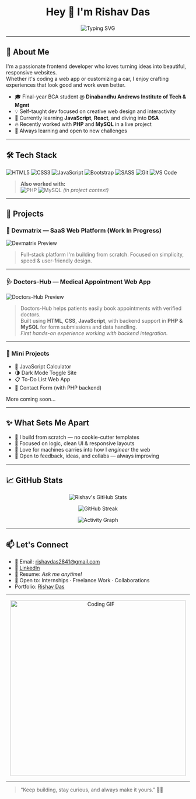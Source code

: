 <!---
rdjver5e/rdjver5e is a ✨ special ✨ repository because its `README.md` (this file) appears on your GitHub profile.
You can click the Preview link to take a look at your changes.
--->
<h1 align="center">Hey 👋 I'm Rishav Das</h1>
<p align="center">
<img src="https://readme-typing-svg.herokuapp.com?font=Fira+Code&size=24&pause=1000&color=F75C7E&center=true&vCenter=true&width=435&lines=Frontend+Developer+%F0%9F%9A%80;Creative+Coder+%F0%9F%8E%A8;Web+Builder+%F0%9F%92%BB;Always+Learning+%F0%9F%92%AB" alt="Typing SVG" />
</p>

---

## 🚀 About Me

I'm a passionate frontend developer who loves turning ideas into beautiful, responsive websites.  
Whether it's coding a web app or customizing a car, I enjoy crafting experiences that look good and work even better.

- 🎓 Final-year BCA student @ **Dinabandhu Andrews Institute of Tech & Mgmt**  
- 💡 Self-taught dev focused on creative web design and interactivity  
- 🌱 Currently learning **JavaScript**, **React**, and diving into **DSA**  
- 🔥 Recently worked with **PHP** and **MySQL** in a live project  
- 🎯 Always learning and open to new challenges

---

## 🛠️ Tech Stack

![HTML5](https://img.shields.io/badge/-HTML5-E34F26?style=for-the-badge&logo=html5&logoColor=white)
![CSS3](https://img.shields.io/badge/-CSS3-1572B6?style=for-the-badge&logo=css3)
![JavaScript](https://img.shields.io/badge/-JavaScript-F7DF1E?style=for-the-badge&logo=javascript&logoColor=black)
![Bootstrap](https://img.shields.io/badge/-Bootstrap-563D7C?style=for-the-badge&logo=bootstrap)
![SASS](https://img.shields.io/badge/-SASS-CC6699?style=for-the-badge&logo=sass)
![Git](https://img.shields.io/badge/-Git-F05032?style=for-the-badge&logo=git)
![VS Code](https://img.shields.io/badge/-VS%20Code-007ACC?style=for-the-badge&logo=visual-studio-code)

> **Also worked with:**  
> ![PHP](https://img.shields.io/badge/-PHP-777BB4?style=for-the-badge&logo=php) ![MySQL](https://img.shields.io/badge/-MySQL-4479A1?style=for-the-badge&logo=mysql) *(in project context)*

---

## 🔨 Projects

### 🧠 Devmatrix — SaaS Web Platform (Work In Progress)
![Devmatrix Preview](https://via.placeholder.com/800x400.png?text=Devmatrix+SaaS+Preview)

> Full-stack platform I'm building from scratch. Focused on simplicity, speed & user-friendly design.

---

### 🩺 Doctors-Hub — Medical Appointment Web App
![Doctors-Hub Preview](https://via.placeholder.com/800x400.png?text=Doctors-Hub+Web+App+Preview)

> Doctors-Hub helps patients easily book appointments with verified doctors.  
> Built using **HTML**, **CSS**, **JavaScript**, with backend support in **PHP & MySQL** for form submissions and data handling.  
> *First hands-on experience working with backend integration.*

---

### 🧩 Mini Projects
- 🔢 JavaScript Calculator
- 🌗 Dark Mode Toggle Site
- 📋 To-Do List Web App
- 💬 Contact Form (with PHP backend)

More coming soon...

---

## ✨ What Sets Me Apart

- 🧱 I build from scratch — no cookie-cutter templates  
- 🧠 Focused on logic, clean UI & responsive layouts  
- 🛵 Love for machines carries into how I *engineer* the web  
- 💬 Open to feedback, ideas, and collabs — always improving

---

## 📈 GitHub Stats

<p align="center">
  <img src="https://github-readme-stats.vercel.app/api?username=RishavDas-official&show_icons=true&theme=tokyonight" alt="Rishav's GitHub Stats" />
</p>

<p align="center">
  <img src="https://github-readme-streak-stats.herokuapp.com/?user=RishavDas-official&theme=tokyonight" alt="GitHub Streak" />
</p>

<p align="center">
  <img src="https://github-readme-activity-graph.cyclic.app/graph?username=RishavDas-official&theme=tokyo-night&hide_border=true" alt="Activity Graph">
</p>

---

## 📫 Let's Connect

- 📧 Email: [rishavdas2841@gmail.com](mailto:rishavdas2841@gmail.com)
- 💼 [LinkedIn](https://linkedin.com/in/rishav-das-97912824a)
- 📁 Resume: *Ask me anytime!*
- 🤝 Open to: Internships · Freelance Work · Collaborations
- Portfolio: [Rishav Das](https://rishavdas.netlify.app/)

---

<p align="center">
  <img src="https://media.giphy.com/media/qgQUggAC3Pfv687qPC/giphy.gif" width="480" alt="Coding GIF" />
</p>

---

> “Keep building, stay curious, and always make it yours.” 🔧✨

